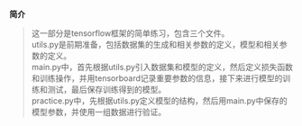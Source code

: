 **简介**
>这一部分是tensorflow框架的简单练习，包含三个文件。  
utils.py是前期准备，包括数据集的生成和相关参数的定义，模型和相关参数的定义。  
main.py中，首先根据utils.py引入数据集和模型的定义，然后定义损失函数和训练操作，并用tensorboard记录重要参数的信息，接下来进行模型的训练和测试，最后保存训练得到的模型。  
practice.py中，先根据utils.py定义模型的结构，然后用main.py中保存的模型参数，并使用一组数据进行验证。  

